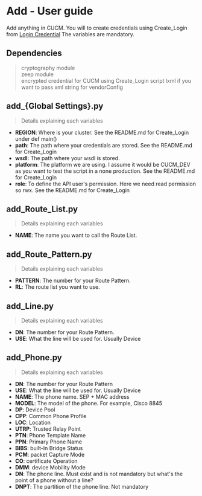 # Add - User guide
Add anything in CUCM.
You will to create credentials using Create_Login from [Login Credential](https://github.com/lpdescamps/Python/tree/master/credential)
The variables are mandatory.

## Dependencies
> cryptography module  
> zeep module  
> encrypted credential for CUCM using Create_Login script
> lxml if you want to pass xml string for vendorConfig

## add_{Global Settings}.py
>Details explaining each variables
* **REGION**: Where is your cluster. See the README.md for Create_Login  
under def main()
* **path**: The path where your credentials are stored. See the README.md for Create_Login
* **wsdl**: The path where your wsdl is stored.
* **platform**: The platform we are using. I assume it would be CUCM_DEV as you want to test the script in a none production. See the README.md for Create_Login
* **role**: To define the API user's permission. Here we need read permission so rwx. See the README.md for Create_Login

## add_Route_List.py
>Details explaining each variables
* **NAME**: The name you want to call the Route List.

## add_Route_Pattern.py
>Details explaining each variables
* **PATTERN**: The number for your Route Pattern.
* **RL**: The route list you want to use.

## add_Line.py
>Details explaining each variables
* **DN**: The number for your Route Pattern.
* **USE**: What the line will be used for. Usually Device

## add_Phone.py
>Details explaining each variables
* **DN**: The number for your Route Pattern
* **USE**: What the line will be used for. Usually Device
* **NAME**: The phone name. SEP + MAC address
* **MODEL**: The model of the phone. For example, Cisco 8845
* **DP**: Device Pool
* **CPP**: Common Phone Profile
* **LOC**: Location
* **UTRP**: Trusted Relay Point
* **PTN**: Phone Template Name
* **PPN**: Primary Phone Name
* **BIBS**: built-In Bridge Status
* **PCM**: packet Capture Mode
* **CO**: certificate Operation
* **DMM**: device Mobility Mode
* **DN**: The phone line. Must exist and is not mandatory but what's the point of a phone without a line?
* **DNPT**: The partition of the phone line. Not mandatory